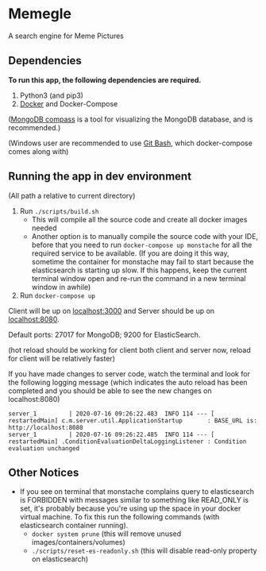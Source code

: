# Memegle

A search engine for Meme Pictures

## Dependencies
**To run this app, the following dependencies are required.**
1. Python3 (and pip3)
2. [Docker](https://www.docker.com/products/docker-desktop) and Docker-Compose

([MongoDB compass](https://www.mongodb.com/products/compass) is a tool for visualizing the MongoDB database, and is recommended.)

(Windows user are recommended to use [Git Bash](https://gitforwindows.org/), which docker-compose comes along with)

## Running the app in dev environment
(All path a relative to current directory)
1. Run `./scripts/build.sh`
    - This will compile all the source code and create all docker images needed
    - Another option is to manually compile the source code with your IDE, before that you need to run `docker-compose up monstache` for all the required service to be available. (If you are doing it this way, sometime the container for monstache may fail to start because the elasticsearch is starting up slow. If this happens, keep the current terminal window open and re-run the command in a new terminal window in awhile)
2. Run `docker-compose up`

Client will be up on [localhost:3000]() and Server should be up on [localhost:8080](). 

Default ports: 27017 for MongoDB; 9200 for ElasticSearch.

(hot reload should be working for client both client and server now, reload for client will be relatively faster)

If you have made changes to server code, watch the terminal and look for the following logging message (which indicates the auto reload has been completed and you should be able to see the new changes on localhost:8080)
```$xslt
server_1         | 2020-07-16 09:26:22.483  INFO 114 --- [  restartedMain] c.m.server.util.ApplicationStartup       : BASE_URL is: http://localhost:8080
server_1         | 2020-07-16 09:26:22.485  INFO 114 --- [  restartedMain] .ConditionEvaluationDeltaLoggingListener : Condition evaluation unchanged
```
## Other Notices
- If you see on terminal that monstache complains query to elasticsearch is FORBIDDEN with messages similar to something like READ_ONLY is set, it's probably because you're using up the space in your docker virtual machine. To fix this run the following commands (with elasticsearch container running).
    - `docker system prune` (this will remove unused images/containers/volumes)
    - `./scripts/reset-es-readonly.sh` (this will disable read-only property on elasticsearch)
